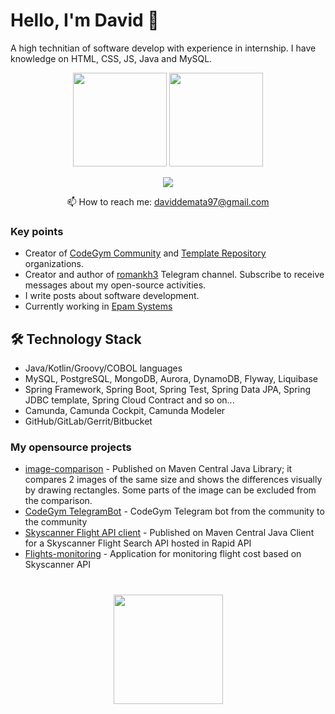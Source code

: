 # Hello, I'm David 👋
A high technitian of software develop with experience in internship. I have knowledge on HTML, CSS, JS, Java and MySQL.


<p align='center'>
   <a href="https://github.com/davidmata97-cell/CVdavidmata97-cell/commit/2d98678e48e3a00fbb756661a7b645d6907387bf&show_icons=true&count_private=true"><img
           height=150
           src="https://github-readme-stats.vercel.app/api?username=davidmata97-cell&show_icons=true&count_private=true"/></a>
   <a href="https://github.com/davidmata97-cell/github-readme-stats"><img height=150
                                                                  src="https://github-readme-stats.vercel.app/api/top-langs/?username=davidmata97-cell&layout=compact&theme=radical&date=2025-06-02-18-00"/></a>
</p>

<p align='center'>
   <a href="https://www.linkedin.com/in/david-de-mata-de-la-puente-511185263?lipi=urn%3Ali%3Apage%3Ad_flagship3_profile_view_base_contact_details%3BRIBg89XfRa2a4EWM%2FEqMdQ%3D%3D">
       <img src="https://img.shields.io/badge/linkedin-%230077B5.svg?&style=for-the-badge&logo=linkedin&logoColor=white"/>
   </a>
<p align='center'>
   📫 How to reach me: <a href='mailto:daviddemata97@gmail.com'>daviddemata97@gmail.com</a>
</p>


### Key points
*   Creator of [CodeGym Community](https://github.com/codegymcommunity) and [Template Repository](https://github.com/template-repository) organizations.
*   Creator and author of [romankh3](https://t.me/romankh3) Telegram channel. Subscribe to receive messages about my open-source activities.
*   I write posts about software development.
*   Currently working in [Epam Systems](https://www.linkedin.com/company/epam-systems/)

## 🛠 Technology Stack
*   Java/Kotlin/Groovy/COBOL languages
*   MySQL, PostgreSQL, MongoDB, Aurora, DynamoDB, Flyway, Liquibase
*   Spring Framework, Spring Boot, Spring Test, Spring Data JPA, Spring JDBC template, Spring Cloud Contract and so on...
*   Camunda, Camunda Cockpit, Camunda Modeler
*   GitHub/GitLab/Gerrit/Bitbucket

### My opensource projects

*   [image-comparison](https://github.com/romankh3/image-comparison) - Published on Maven Central Java Library; it compares 2 images of the same size and shows the differences visually by drawing rectangles. Some parts of the image can be excluded from the comparison.
*   [CodeGym TelegramBot](https://github.com/codegymcommunity/codegym-telegrambot) - CodeGym Telegram bot from the community to the community
*   [Skyscanner Flight API client](https://github.com/romankh3/skyscanner-flight-api-client) - Published on Maven Central Java Client for a Skyscanner Flight Search API hosted in Rapid API
*   [Flights-monitoring](https://github.com/romankh3/flights-monitoring) - Application for monitoring flight cost based on Skyscanner API

<div align="center" style="margin: 40px 0">
   <a href="https://github.com/romankh3/github-profile-views-counter">
       <img width="175px" src="https://komarev.com/ghpvc/?username=romankh3&color=DE002D">
   </a>
</div>
